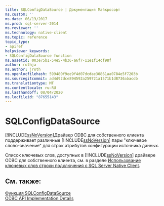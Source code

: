 ```yaml
---
title: SQLConfigDataSource | Документация Майкрософт
ms.custom: ''
ms.date: 06/13/2017
ms.prod: sql-server-2014
ms.reviewer: ''
ms.technology: native-client
ms.topic: reference
topic_type:
- apiref
helpviewer_keywords:
- SQLConfigDataSource function
ms.assetid: 003e75b1-54e5-4b36-a6f7-11e1f14cf98f
author: rothja
ms.author: jroth
ms.openlocfilehash: 599480f9ee9f4d07dcdae30861aa0784e5f7203b
ms.sourcegitcommit: ad4d92dce894592a259721a1571b1d8736abacdb
ms.translationtype: MT
ms.contentlocale: ru-RU
ms.lasthandoff: 08/04/2020
ms.locfileid: "87655143"
---
```

# <a name="sqlconfigdatasource"></a>SQLConfigDataSource
  [!INCLUDE[ssNoVersion](../../includes/ssnoversion-md.md)]Драйвер ODBC для собственного клиента поддерживает различные [!INCLUDE[ssNoVersion](../../includes/ssnoversion-md.md)] пары "ключевое слово-значение" для строк атрибутов конфигурации источника данных.  
  
 Список ключевых слов, доступных в [!INCLUDE[ssNoVersion](../../includes/ssnoversion-md.md)] драйвере ODBC для собственного клиента, см. в разделе [Использование ключевых слов строки подключения с SQL Server Native Client](../native-client/applications/using-connection-string-keywords-with-sql-server-native-client.md).  
  
## <a name="see-also"></a>См. также:  
 [Функция SQLConfigDataSource](https://go.microsoft.com/fwlink/?LinkId=59337)   
 [ODBC API Implementation Details](odbc-api-implementation-details.md)  
  
  
